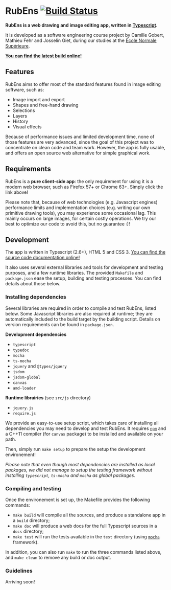 # RubEns [![Build Status](https://travis-ci.org/Daru13/RubEns.svg?branch=master)](https://travis-ci.org/Daru13/RubEns)

**RubEns is a web drawing and image editing app, written in [Typescript](https://www.typescriptlang.org/).**

It is developed as a software engineering course project by Camille Gobert,
Mathieu Fehr and Josselin Giet, during our studies at the [École Normale Supérieure](https://www.ens.fr/en/ens).

[**You can find the latest build online!**](https://daru13.github.io/RubEns/)


## Features

RubEns aims to offer most of the standard features found in image editing software, such as:

* Image import and export
* Shapes and free-hand drawing
* Selections
* Layers
* History
* Visual effects

Because of performance issues and limited development time, none of those features are very advanced,
since the goal of this project was to concentrate on clean code and team work. However, the app
is fully usable, and offers an open source web alternative for simple graphical work.


## Requirements

RubEns is a **pure client-side app**: the only requirement for using it is a modern web browser,
such as Firefox 57+ or Chrome 63+. Simply click the link above!

Please note that, because of web technologies (e.g. Javascript engines) performance limits and implementation choices (e.g. writing our own primitive drawing tools), you may experience some occasional lag. This mainly occurs on large images, for certain costly operations. We try our best to optimize our code to avoid this, but no guarantee :)!


## Development

The app is written in Typescript (2.6+), HTML 5 and CSS 3.
[You can find the source code documentation online!](https://daru13.github.io/RubEns/docs)

It also uses several external libraries and tools for development and testing purposes, and a few runtime libraries. The provided `Makefile` and `package.json` ease the setup, building and testing processes. You can find details about those below.


### Installing dependencies

Several libraries are required in order to compile and test RubEns, listed below. Some Javascript libraries are also required at runtime; they are automatically included to the build target by the building script. Details on version requirements can be found in `package.json`.

**Development dependencies**

* `typescript`
* `typedoc`
* `mocha`
* `ts-mocha`
* `jquery` and `@types/jquery`
* `jsdom`
* `jsdom-global`
* `canvas`
* `amd-loader`

**Runtime librairies** (see `src/js` directory)

* `jquery.js`
* `require.js`

We provide an easy-to-use setup script, which takes care of installing all dependencies you may need to develop and test RubEns. It requires [`npm`](https://www.npmjs.com/) and a C++11 compiler (for `canvas` package) to be installed and available on your path.

Then, simply run `make setup` to prepare the setup the development environement!

*Please note that even though most dependencies are installed as local packages, we did not manage to setup the testing framework without installing `typescript`, `ts-mocha` and `mocha` as global packages.*


### Compiling and testing

Once the environement is set up, the Makefile provides the following commands:

* `make build` will compile all the sources, and produce a standalone app in a `build` directory;
* `make doc` will produce a web docs for the full Typescript sources in a `docs` directory;
* `make test` will run the tests available in the `test` directory (using [`mocha`](https://mochajs.org/) framework).

In addition, you can also run `make` to run the three commands listed above, and `make clean` to remove any build or doc output.


### Guidelines

Arriving soon!
